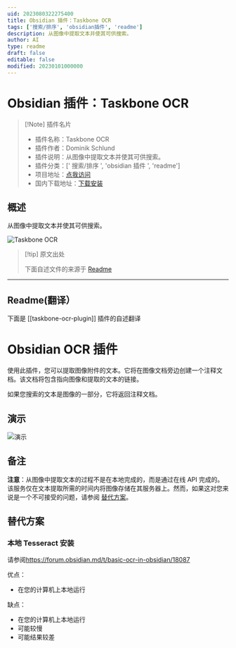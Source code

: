 ```yaml
---
uid: 2023080322275400
title: Obsidian 插件：Taskbone OCR
tags: ['搜索/排序', 'obsidian插件', 'readme']
description: 从图像中提取文本并使其可供搜索。
author: AI
type: readme
draft: false
editable: false
modified: 20230101000000
---
```


# Obsidian 插件：Taskbone OCR

> [!Note] 插件名片
> - 插件名称：Taskbone OCR
> - 插件作者：Dominik Schlund
> - 插件说明：从图像中提取文本并使其可供搜索。
> - 插件分类：[' 搜索/排序 ', 'obsidian 插件 ', 'readme']
> - 项目地址：[点我访问](https://github.com/schlundd/obsidian-ocr-plugin)
> - 国内下载地址：[下载安装](https://pkmer.cn/products/plugin/pluginMarket/?taskbone-ocr-plugin)

## 概述

从图像中提取文本并使其可供搜索。

![Taskbone OCR](https://cdn.pkmer.cn/covers/taskbone-ocr-plugin.gif)

> [!tip] 原文出处
>
>下面自述文件的来源于 [Readme](https://ghproxy.net/https://raw.githubusercontent.com/schlundd/obsidian-ocr-plugin/master/README.md)
>

---

## Readme(翻译）

下面是 [[taskbone-ocr-plugin]] 插件的自述翻译

# Obsidian OCR 插件

使用此插件，您可以提取图像附件的文本。它将在图像文档旁边创建一个注释文档。该文档将包含指向图像和提取的文本的链接。

如果您搜索的文本是图像的一部分，它将返回注释文档。

## 演示

![演示](https://raw.githubusercontent.com/schlundd/obsidian-ocr-plugin/master/demo.gif)

## 备注

**注意**：从图像中提取文本的过程不是在本地完成的，而是通过在线 API 完成的。该服务仅在文本提取所需的时间内将图像存储在其服务器上。然而，如果这对您来说是一个不可接受的问题，请参阅 [替代方案](#Alternatives)。

## 替代方案

### 本地 Tesseract 安装

请参阅<https://forum.obsidian.md/t/basic-ocr-in-obsidian/18087>

优点：

* 在您的计算机上本地运行

缺点：

* 在您的计算机上本地运行
* 可能较慢
* 可能结果较差
